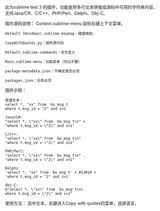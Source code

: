 此为sublime text 3 的插件，功能是把多行文本拼接成源码中可用的字符串内容，支持Java/C#、C/C++、PHP/Perl、Delphi、Obj-C。

插件源码说明：
    Context.sublime-menu:鼠标右键上下文菜单。

    Default (Windows).sublime-keymap：键盘映射。

    CopyWithQuotes.py：插件源代码

    Default.sublime-commands：命令定义

    Main.sublime-menu：功能菜单（可以不要）

    package-metadata.json：不确定是否必须

    packages.json：仓库必须

插件示例：

    普通文本：
    select *, "xx" from  bo_msg t
    where t.msg_id = "2" and z=1

    Java/C#:
    "select *, \"xx\" from  bo_msg t\n" +
    "where t.msg_id = \"2\" and z=1"

    C/C++:
    "select *, \"xx\" from  bo_msg t\n"
    "where t.msg_id = \"2\" and z=1"

    PHP/Perl:
    "select *, \"xx\" from  bo_msg t\n" .
    "where t.msg_id = \"2\" and z=1"

    Delphi:
    'select *, "xx" from  bo_msg t' + #13#10 +
    'where t.msg_id = "2" and z=1'

    Obj-C:
    @"select *, \"xx\" from  bo_msg t\n\
    where t.msg_id = \"2\" and z=1"

使用方法：
    选中文本，右键进入Copy with quotes的菜单，选择语言。